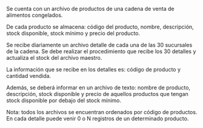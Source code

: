 Se cuenta con un archivo de productos de una cadena de venta de alimentos 
congelados.

De cada producto se almacena: código del producto, nombre, descripción, stock 
disponible, stock mínimo y precio del producto.

Se recibe diariamente un archivo detalle de cada una de las 30 sucursales de la 
cadena. Se debe realizar el procedimiento que recibe los 30 detalles y actualiza
 el stock del archivo maestro. 

La información que se recibe en los detalles es: código de producto y cantidad 
vendida. 

Además, se deberá informar en un archivo de texto: nombre de producto, 
descripción, stock disponible y precio de aquellos productos que tengan stock 
disponible por debajo del stock mínimo.

Nota: todos los archivos se encuentran ordenados por código de productos. En 
cada detalle puede venir 0 o N registros de un determinado producto.